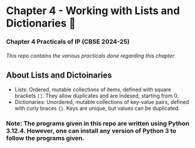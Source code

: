 # Chapter 4 - Working with Lists and Dictionaries 📃
### Chapter 4 Practicals of IP (CBSE 2024-25)
###### This repo contains the various practicals done regarding this chapter.
## About Lists and Dictoinaries
- Lists: Ordered, mutable collections of items, defined with square brackets `[]`. They allow duplicates and are indexed, starting from 0.
- Dictionaries: Unordered, mutable collections of key-value pairs, defined with curly braces `{}`. Keys are unique, but values can be duplicated.
### Note: The programs given in this repo are written using Python 3.12.4. However, one can install any version of Python 3 to follow the programs given.
